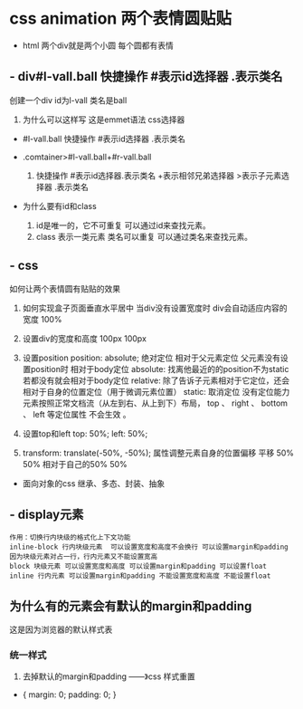 # css animation 两个表情圆贴贴
- html
  两个div就是两个小圆
  每个圆都有表情

## - div#l-vall.ball  快捷操作  #表示id选择器 .表示类名
  创建一个div id为l-vall 类名是ball
  1. 为什么可以这样写 这是emmet语法 css选择器
- #l-vall.ball  快捷操作  #表示id选择器 .表示类名
- .comtainer>#l-vall.ball+#r-vall.ball  
  1. 快捷操作  #表示id选择器.表示类名 +表示相邻兄弟选择器  >表示子元素选择器  .表示类名

- 为什么要有id和class
  1. id是唯一的，它不可重复 可以通过id来查找元素。
  2. class 表示一类元素 类名可以重复 可以通过类名来查找元素。

## - css
  如何让两个表情圆有贴贴的效果
  1. 如何实现盒子页面垂直水平居中 
  当div没有设置宽度时 div会自动适应内容的宽度 100% 
  2. 设置div的宽度和高度  100px 100px
  3. 设置position position: absolute; 绝对定位 相对于父元素定位 父元素没有设置position时 相对于body定位
  absolute: 找离他最近的的position不为static 若都没有就会相对于body定位
  relative: 除了告诉子元素相对于它定位，还会相对于自身的位置定位（用于微调元素位置）
  static: 取消定位 没有定位能力 元素按照正常文档流（从左到右、从上到下）布局， top 、 right 、 bottom 、 left 等定位属性 不会生效 。
  
  
  4. 设置top和left top: 50%; left: 50%;
  5. transform: translate(-50%, -50%);  属性调整元素自身的位置偏移 平移  50% 50% 相对于自己的50% 50%

- 面向对象的css
  继承、多态、封装、抽象


##  - display元素
    作用：切换行内块级的格式化上下文功能
    inline-block 行内块级元素  可以设置宽度和高度不会换行 可以设置margin和padding 因为块级元素对占一行，行内元素又不能设置宽高
    block 块级元素 可以设置宽度和高度 可以设置margin和padding 可以设置float
    inline 行内元素 可以设置margin和padding 不能设置宽度和高度 不能设置float


## 为什么有的元素会有默认的margin和padding
这是因为浏览器的默认样式表
### 统一样式
  1. 去掉默认的margin和padding ——》css 样式重置
* {
  margin: 0;
  padding: 0;
}

